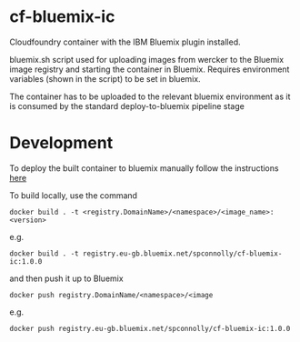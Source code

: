 # cf-bluemix-ic
Cloudfoundry container with the IBM Bluemix plugin installed.

bluemix.sh script used for uploading images from wercker to the Bluemix image registry and starting the container in Bluemix. Requires environment variables (shown in the script) to be set in bluemix.

The container has to be uploaded to the relevant bluemix environment as it is consumed by the standard deploy-to-bluemix pipeline stage


# Development
To deploy the built container to bluemix manually follow the instructions [here](https://console.ng.bluemix.net/docs/containers/container_images_pulling.html)

To build locally, use the command

    docker build . -t <registry.DomainName>/<namespace>/<image_name>:<version>
e.g.

    docker build . -t registry.eu-gb.bluemix.net/spconnolly/cf-bluemix-ic:1.0.0


and then push it up to Bluemix

    docker push registry.DomainName/<namespace>/<image

e.g.

    docker push registry.eu-gb.bluemix.net/spconnolly/cf-bluemix-ic:1.0.0
